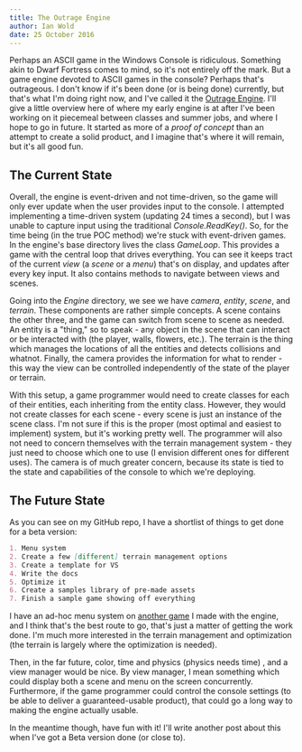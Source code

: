 ```yaml
---
title: The Outrage Engine
author: Ian Wold
date: 25 October 2016
---
```


Perhaps an ASCII game in the Windows Console is ridiculous. Something akin to Dwarf Fortress comes to mind, so it's not entirely off the mark. But a game engine devoted to ASCII games in the console? Perhaps that's outrageous. I don't know if it's been done (or is being done) currently, but that's what I'm doing right now, and I've called it the [Outrage Engine](https://github.com/IanWold/OutrageEngine). I'll give a little overview here of where my early engine is at after I've been working on it piecemeal between classes and summer jobs, and where I hope to go in future. It started as more of a *proof of concept* than an attempt to create a solid product, and I imagine that's where it will remain, but it's all good fun.

## The Current State

Overall, the engine is event-driven and not time-driven, so  the game will only ever update when the user provides input to the console. I attempted implementing a time-driven system (updating 24 times a second), but I was unable to capture input using the traditional *Console.ReadKey()*. So, for the time being (in the true POC method) we're stuck with event-driven games. In the engine's base directory lives the class *GameLoop*. This provides a game with the central loop that drives everything. You can see it keeps tract of the current *view* (a *scene* or a *menu*) that's on display, and updates after every key input. It also contains methods to navigate between views and scenes.

Going into the *Engine* directory, we see we have *camera*, *entity*, *scene*, and *terrain*. These components are rather simple concepts. A scene contains the other three, and the game can switch from scene to scene as needed. An entity is a "thing," so to speak - any object in the scene that can interact or be interacted with (the player, walls, flowers, etc.). The terrain is the thing which manages the locations of all the entities and detects collisions and whatnot. Finally, the camera provides the information for what to render - this way the view can be controlled independently of the state of the player or terrain.

With this setup, a game programmer would need to create classes for each of their entities, each inheriting from the entity class. However, they would not create classes for each scene - every scene is just an instance of the scene class. I'm not sure if this is the proper (most optimal and easiest to implement) system, but it's working pretty well. The programmer will also not need to concern themselves with the terrain management system - they just need to choose which one to use (I envision different ones for different uses). The camera is of much greater concern, because its state is tied to the state and capabilities of the console to which we're deploying.

## The Future State

As you can see on my GitHub repo, I have a shortlist of things to get done for a beta version:

```md
1. Menu system
2. Create a few [different] terrain management options
3. Create a template for VS
4. Write the docs
5. Optimize it
6. Create a samples library of pre-made assets
7. Finish a sample game showing off everything
```

I have an ad-hoc menu system on [another game](https://github.com/IanWold/ConsoleMazeWoot) I made with the engine, and I think that's the best route to go, that's just a matter of getting the work done. I'm much more interested in the terrain management and optimization (the terrain is largely where the optimization is needed).

Then, in the far future, color, time and physics (physics needs time) , and a view manager would be nice. By view manager, I mean something which could display both a scene and menu on the screen concurrently. Furthermore, if the game programmer could control the console settings (to be able to deliver a guaranteed-usable product), that could go a long way to making the engine actually usable.

In the meantime though, have fun with it! I'll write another post about this when I've got a Beta version done (or close to).